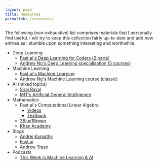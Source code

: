```yaml
---
layout: page
title: Resources
permalink: /resources/
---
```


The following (non-exhaustive) list comprises materials that I personally find useful. I will try to keep this collection fairly up-to-date and add new entries as I stumble upon something interesting and worthwhile.

- Deep Learning
  - [Fast.ai's Deep Learning for Coders (2 parts)](http://course.fast.ai/)
  - [Andrew Ng's Deep Learning specialisation (5 courses)](https://www.deeplearning.ai/)
- Machine Learning
  - [Fast.ai's Machine Learning](http://forums.fast.ai/t/another-treat-early-access-to-intro-to-machine-learning-videos/6826)
  - [Andrew Ng's Machine Learning course (classic)](https://www.coursera.org/learn/machine-learning)
- AI (mixed topics)
  - [Siraj Raval](https://www.youtube.com/channel/UCWN3xxRkmTPmbKwht9FuE5A)
  - [MIT's Artificial General Intelligence](https://agi.mit.edu/)
- Mathematics
  - Fast.ai's Computational Linear Algebra
    - [Videos](https://www.youtube.com/playlist?list=PLtmWHNX-gukIc92m1K0P6bIOnZb-mg0hY)
    - [Textbook](https://github.com/fastai/numerical-linear-algebra/blob/master/README.md)
  - [3Blue1Brown](http://www.3blue1brown.com/)
  - [Khan Academy](https://www.khanacademy.org/math)
- Blogs
  - [Andrej Karpathy](http://karpathy.github.io/)
  - [Fast.ai](http://www.fast.ai/)
  - [Andrew Trask](http://iamtrask.github.io/)
- Podcasts
  - [This Week in Machine Learning & AI](https://twimlai.com/)